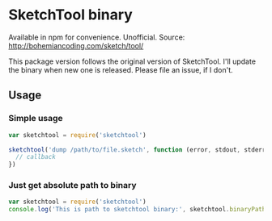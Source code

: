 # SketchTool binary

Available in npm for convenience. Unofficial. Source: http://bohemiancoding.com/sketch/tool/

This package version follows the original version of SketchTool. I'll update the binary when new one is released. Please file an issue, if I don't.

## Usage

### Simple usage

```js
var sketchtool = require('sketchtool')

sketchtool('dump /path/to/file.sketch', function (error, stdout, stderr) {
  // callback
})
```

### Just get absolute path to binary

```js
var sketchtool = require('sketchtool')
console.log('This is path to sketchtool binary:', sketchtool.binaryPath)
```
